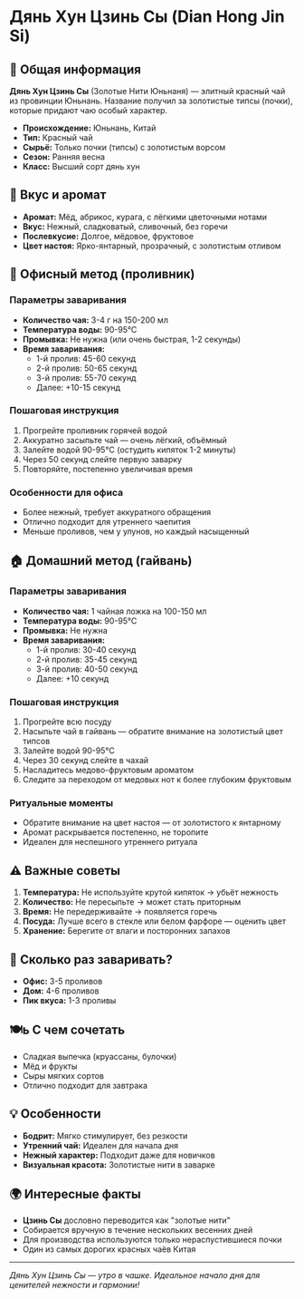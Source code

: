 # Дянь Хун Цзинь Сы (Dian Hong Jin Si)

## 🌿 Общая информация

**Дянь Хун Цзинь Сы** (Золотые Нити Юньнаня) — элитный красный чай из провинции Юньнань. Название получил за золотистые типсы (почки), которые придают чаю особый характер.

- **Происхождение:** Юньнань, Китай
- **Тип:** Красный чай
- **Сырьё:** Только почки (типсы) с золотистым ворсом
- **Сезон:** Ранняя весна
- **Класс:** Высший сорт дянь хун

## 🎯 Вкус и аромат

- **Аромат:** Мёд, абрикос, курага, с лёгкими цветочными нотами
- **Вкус:** Нежный, сладковатый, сливочный, без горечи
- **Послевкусие:** Долгое, мёдовое, фруктовое
- **Цвет настоя:** Ярко-янтарный, прозрачный, с золотистым отливом

## 🏢 Офисный метод (проливник)

### Параметры заваривания
- **Количество чая:** 3-4 г на 150-200 мл
- **Температура воды:** 90-95°C
- **Промывка:** Не нужна (или очень быстрая, 1-2 секунды)
- **Время заваривания:**
  - 1-й пролив: 45-60 секунд
  - 2-й пролив: 50-65 секунд
  - 3-й пролив: 55-70 секунд
  - Далее: +10-15 секунд

### Пошаговая инструкция
1. Прогрейте проливник горячей водой
2. Аккуратно засыпьте чай — очень лёгкий, объёмный
3. Залейте водой 90-95°C (остудить кипяток 1-2 минуты)
4. Через 50 секунд слейте первую заварку
5. Повторяйте, постепенно увеличивая время

### Особенности для офиса
- Более нежный, требует аккуратного обращения
- Отлично подходит для утреннего чаепития
- Меньше проливов, чем у улунов, но каждый насыщенный

## 🏠 Домашний метод (гайвань)

### Параметры заваривания
- **Количество чая:** 1 чайная ложка на 100-150 мл
- **Температура воды:** 90-95°C
- **Промывка:** Не нужна
- **Время заваривания:**
  - 1-й пролив: 30-40 секунд
  - 2-й пролив: 35-45 секунд
  - 3-й пролив: 40-50 секунд
  - Далее: +10 секунд

### Пошаговая инструкция
1. Прогрейте всю посуду
2. Насыпьте чай в гайвань — обратите внимание на золотистый цвет типсов
3. Залейте водой 90-95°C
4. Через 30 секунд слейте в чахай
5. Насладитесь медово-фруктовым ароматом
6. Следите за переходом от медовых нот к более глубоким фруктовым

### Ритуальные моменты
- Обратите внимание на цвет настоя — от золотистого к янтарному
- Аромат раскрывается постепенно, не торопите
- Идеален для неспешного утреннего ритуала

## ⚠️ Важные советы

1. **Температура:** Не используйте крутой кипяток → убьёт нежность
2. **Количество:** Не пересыпьте → может стать приторным
3. **Время:** Не передерживайте → появляется горечь
4. **Посуда:** Лучше всего в стекле или белом фарфоре — оценить цвет
5. **Хранение:** Берегите от влаги и посторонних запахов

## 🔄 Сколько раз заваривать?

- **Офис:** 3-5 проливов
- **Дом:** 4-6 проливов
- **Пик вкуса:** 1-3 проливы

## 🍽ь С чем сочетать

- Сладкая выпечка (круассаны, булочки)
- Мёд и фрукты
- Сыры мягких сортов
- Отлично подходит для завтрака

## 💡 Особенности

- **Бодрит:** Мягко стимулирует, без резкости
- **Утренний чай:** Идеален для начала дня
- **Нежный характер:** Подходит даже для новичков
- **Визуальная красота:** Золотистые нити в заварке

## 🌍 Интересные факты

- **Цзинь Сы** дословно переводится как "золотые нити"
- Собирается вручную в течение нескольких весенних дней
- Для производства используются только нераспустившиеся почки
- Один из самых дорогих красных чаёв Китая

---

*Дянь Хун Цзинь Сы — утро в чашке. Идеальное начало дня для ценителей нежности и гармонии!*
